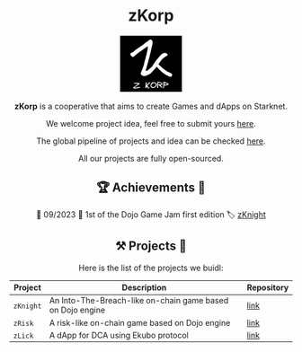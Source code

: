 <div align="center">

# zKorp

<img src="resources/logo.png" height="100">

**zKorp** is a cooperative that aims to create Games and dApps on Starknet.

We welcome project idea, feel free to submit yours [here](https://github.com/orgs/z-korp/discussions/new?category=ideas).

The global pipeline of projects and idea can be checked [here](https://github.com/orgs/z-korp/projects).

All our projects are fully open-sourced.

## 🏆 Achievements 🏅

📅 09/2023 🥇 1st of the Dojo Game Jam first edition 🏷️ [zKnight](https://github.com/z-korp/zknight)

## ⚒️ Projects 🧩

Here is the list of the projects we buidl:

| Project   | Description                     | Repository                                     |
| --------- | ------------------------------- | ---------------------------------------------- |
| `zKnight` | An Into-The-Breach-like on-chain game based on Dojo engine | [link](https://github.com/z-korp/zknight-contracts) |
| `zRisk`   | A risk-like on-chain game based on Dojo engine | [link](https://github.com/z-korp/zrisk-contracts) |
| `zLick`   | A dApp for DCA using Ekubo protocol | [link](https://github.com/z-korp/zmoothie-contracts) |